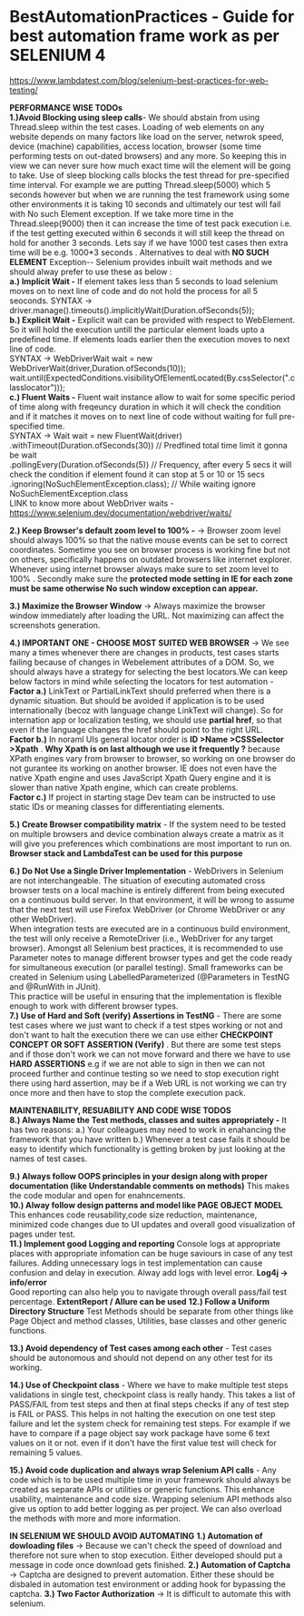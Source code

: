 # BestAutomationPractices - Guide for best automation frame work as per SELENIUM 4
https://www.lambdatest.com/blog/selenium-best-practices-for-web-testing/

****PERFORMANCE WISE TODOs****  
****1.)Avoid Blocking using sleep calls****- We should abstain from using Thread.sleep within the test cases. Loading of web elements on any website depends on many factors like load on the server, netwrok speed, device (machine) capabilities, access location, browser (some time performing tests on out-dated browsers) and any more. So keeping this in view we can never sure how much exact time will the element will be going to take. Use of sleep blocking calls blocks the test thread for pre-specified time interval. For example we are putting Thread.sleep(5000) which 5 seconds however but when we are running the test framework using some other environments it is taking 10 seconds and ultimately our test will fail with No such Element exception. If we take more time in the Thread.sleep(9000) then it can increase the time of test pack execution i.e. if the test getting executed within 6 seconds it will still keep the thread on hold for another 3 seconds. Lets say if we have 1000 test cases then extra time will be e.g. 1000*3 seconds .
Alternatives to deal with **NO SUCH ELEMENT** Exception-- Selenium provides inbuilt wait methods and we should alway prefer to use these as below :  
**a.) Implicit Wait -** If element takes less than 5 seconds to load selenium moves on to next line of code and do not hold the process for all 5 seoconds.
SYNTAX ->    driver.manage().timeouts().implicitlyWait(Duration.ofSeconds(5));  
**b.) Explicit Wait -** Explicit wait can be provided with respect to WebElement. So it will hold the execution untill the particular element loads upto a predefined time. If elements loads earlier then the execution moves to next line of code.  
SYNTAX ->     WebDriverWait wait = new WebDriverWait(driver,Duration.ofSeconds(10));  
              wait.until(ExpectedConditions.visibilityOfElementLocated(By.cssSelector(".classlocator")));               
**c.) Fluent Waits -** Fluent wait instance allow to wait for some specific period of time along with freqeuncy duration in which it will check the condition and if it matches it moves on to next line of code without waiting for full pre-specified time.   
SYNTAX ->      Wait<WebDriver> wait = new FluentWait<WebDriver>(driver)  
                .withTimeout(Duration.ofSeconds(30))  // Predfined total time limit it gonna be wait  
                .pollingEvery(Duration.ofSeconds(5))  // Frequency, after every 5 secs it will check the condition if element found it can stop at 5 or 10 or 15 secs  
                .ignoring(NoSuchElementException.class);  // While waiting ignore NoSuchElementException.class  
LINK to know more about WebDriver waits - https://www.selenium.dev/documentation/webdriver/waits/     

**2.) Keep Browser's default zoom level to 100% -** -> Browser zoom level should always 100% so that the native mouse events can be set to correct coordinates.
  Sometime you see on browser process is working fine but not on others, specifically happens on outdated browsers like internet explorer.    
  Whenever using internet browser always make sure to set zoom level to 100% . Secondly make sure the **protected mode setting in IE for each zone must be same otherwise No such window exception can appear.**  

**3.) Maximize the Browser Window** -> Always maximize the browser window immediately after loading the URL. Not maximizing can affect the screenshots generation.    

**4.) IMPORTANT ONE - CHOOSE MOST SUITED WEB BROWSER** -> We see many a times whenever there are changes in products, test cases starts failing because of changes in Webelement attributes of a DOM. So, we should always have a strategy for selecting the best locators.We can keep below factors in mind while selecting the locators for test automation -  
  **Factor a.)** LinkText or PartialLinkText should preferred when there is a dynamic situation. But should be avoided if application is to be used internationally (becoz with language change LinkText will change). So for internation app or localization testing, we should use **partial href**, so that even if the language changes the href should point to the right URL.  
  **Factor b.)** In noraml UIs general locator order is **ID >Name >CSSSelector >Xpath** . **Why Xpath is on last although we use it frequently ?** because XPath engines vary from browser to browser, so working on one browser do not gurantee its working on another browser. IE does not even have the native Xpath engine and uses JavaScript Xpath Query engine and it is slower than native Xpath engine, which can create problems.  
  **Factor c.)** If project in starting stage Dev team can be instructed to use static IDs or meaning classes for differentiating elements.  
  
**5.) Create Browser compatibility matrix** - If the system need to be tested on multiple browsers and device combination always create a matrix as it will give you preferences which combinations are most important to run on. **Browser stack and LambdaTest can be used for this purpose** 
  
**6.) Do Not Use a Single Driver Implementation** - WebDrivers in Selenium are not interchangeable. The situation of executing automated cross browser tests on a local machine is entirely different from being executed on a continuous build server. In that environment, it will be wrong to assume that the next test will use Firefox WebDriver (or Chrome WebDriver or any other WebDriver).  
When integration tests are executed are in a continuous build environment, the test will only receive a RemoteDriver (i.e., WebDriver for any target browser). Amongst all Selenium best practices, it is recommended to use Parameter notes to manage different browser types and get the code ready for simultaneous execution (or parallel testing). Small frameworks can be created in Selenium using LabelledParameterized (@Parameters in TestNG and @RunWith in JUnit).    
This practice will be useful in ensuring that the implementation is flexible enough to work with different browser types.   
**7.) Use of Hard and Soft (verify) Assertions in TestNG** - There are some test cases where we just want to check if a test stpes working or not and don't want to halt the execution there we can use either **CHECKPOINT CONCEPT OR SOFT ASSERTION (Verify)** . But there are some test steps and if those don't work we can not move forward and there we have to use **HARD ASSERTIONS** e.g if we are not able to sign in then we can not proceed further and continue testing so we need to stop execution right there using hard assertion, may be if a Web URL is not working we can try once more and then have to stop the complete execution pack.    

  

****MAINTENABILITY, RESUABILITY AND CODE WISE TODOS****   
**8.) Always Name the Test methods, classes and suites appropriately -** It has two reasons:
  a.) Your colleagues may need to work in enahancing the framework that you have written
  b.) Whenever a test case fails it should be easy to identify which functionality is getting broken by just looking at the names of test cases.  
  
**9.) Always follow OOPS principles in your design along with proper documentation (like Understandable comments on methods)** This makes the code modular and open for enahncements.  
**10.) Alway follow design patterns and model like PAGE OBJECT MODEL** This enhances code reusability,code size reduction, maintenance, minimized code changes due to UI updates and overall good visualization of pages under test.  
**11.) Implement good Logging and reporting**  Console logs at appropriate places with appropriate infomation can be huge saviours in case of any test failures. Adding unnecessary logs in test implementation can cause confusion and delay in execution. Alway add logs with level error. **Log4j -> info/error**  
  Good reporting can also help you to navigate through overall pass/fail test percentage. **ExtentReport / Allure can be used**
**12.) Follow a Uniform Directory Structure** Test Methods should be separate from other things like Page Object and method classes, Utilities, base classes and other generic functions.   
  
**13.) Avoid dependency of Test cases among each other** - Test cases should be autonomous and should not depend on any other test for its working.
  
**14.) Use of Checkpoint class** - Where we have to make multiple test steps validations in single test, checkpoint class is really handy. This takes a list of PASS/FAIL from test steps and then at final steps checks if any of test step is FAIL or PASS. This helps in not halting the execution on one test step failure and let the system check for remaining test steps. For example if we have to compare if a page object say work package have some 6 text values on it or not. even if it don't have the first value test will check for remaining 5 values.
  
**15.) Avoid code duplication and always wrap Selenium API calls** - Any code which is to be used multiple time in your framework should always be created as separate APIs or utilities or generic functions. This enhance usability, maintenance and code size. Wrapping selenium API methods also give us option to add better logging as per project. We can also overload the methods with more and more information.
  
  
****IN SELENIUM WE SHOULD AVOID AUTOMATING****
**1.) Automation of dowloading files** -> Because we can't check the speed of download and therefore not sure when to stop execution. Either developed should put a message in code once download gets finished.
**2.) Automation of Captcha** -> Captcha are designed to prevent automation. Either these should be disbaled in automation test environment or adding hook for bypassing the captcha.
**3.) Two Factor Authorization** -> It is difficult to automate this with selenium.
